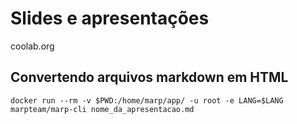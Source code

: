 # Slides e apresentações
coolab.org


## Convertendo arquivos markdown em HTML
```
docker run --rm -v $PWD:/home/marp/app/ -u root -e LANG=$LANG marpteam/marp-cli nome_da_apresentacao.md
```